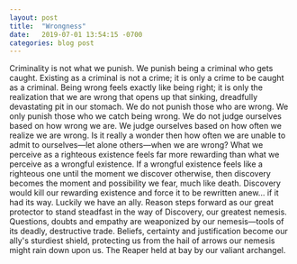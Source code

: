 ```yaml
---
layout: post
title:  "Wrongness"
date:   2019-07-01 13:54:15 -0700
categories: blog post
---
```


Criminality is not what we punish.
We punish being a criminal who gets caught.
Existing as a criminal is not a crime; it is only a crime to be caught as a criminal.
Being wrong feels exactly like being right; it is only the realization that we are wrong that opens up that sinking, dreadfully devastating pit in our stomach.
We do not punish those who are wrong.
We only punish those who we catch being wrong.
We do not judge ourselves based on how wrong we are.
We judge ourselves based on how often we realize we are wrong.
Is it really a wonder then how often we are unable to admit to ourselves—let alone others—when we are wrong? 
What we perceive as a righteous existence feels far more rewarding than what we perceive as a wrongful existence. If a wrongful existence feels like a righteous one until the moment we discover otherwise, then discovery becomes the moment and possibility we fear, much like death. Discovery would kill our rewarding existence and force it to be rewritten anew... if it had its way. Luckily we have an ally. Reason steps forward as our great protector to stand steadfast in the way of Discovery, our greatest nemesis. Questions, doubts and empathy are weaponized by our nemesis—tools of its deadly, destructive trade. Beliefs, certainty and justification become our ally's sturdiest shield, protecting us from the hail of arrows our nemesis might rain down upon us. The Reaper held at bay by our valiant archangel. 